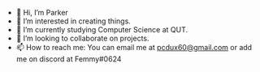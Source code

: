 - 👋 Hi, I’m Parker
- 👀 I’m interested in creating things.
- 🌱 I’m currently studying Computer Science at QUT.
- 💞️ I’m looking to collaborate on projects.
- 📫 How to reach me: You can email me at pcdux60@gmail.com or add me on discord at Femmy#0624

<!---
pcdux60/pcdux60 is a ✨ special ✨ repository because its `README.md` (this file) appears on your GitHub profile.
You can click the Preview link to take a look at your changes.
--->
